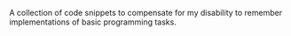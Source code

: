 A collection of code snippets to compensate for my disability to remember implementations of basic programming tasks.
